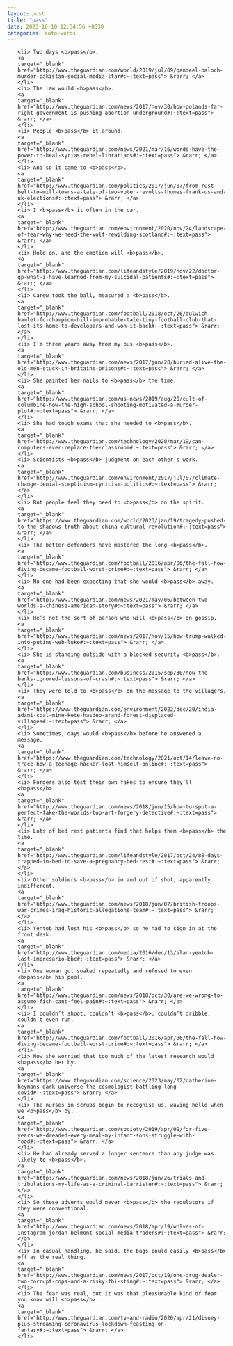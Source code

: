 ```yaml
---
layout: post
title: "pass"
date: 2023-10-10 12:34:56 +0530
categories: auto-words
---
```

<ol>

    <li> Two days <b>pass</b>.
    <a 
    target="_blank" 
    href="http://www.theguardian.com/world/2019/jul/09/qandeel-baloch-murder-pakistan-social-media-star#:~:text=pass"> &rarr; </a>
    </li>
    <li> The law would <b>pass</b>.
    <a 
    target="_blank" 
    href="http://www.theguardian.com/news/2017/nov/30/how-polands-far-right-government-is-pushing-abortion-underground#:~:text=pass"> &rarr; </a>
    </li>
    <li> People <b>pass</b> it around.
    <a 
    target="_blank" 
    href="http://www.theguardian.com/news/2021/mar/16/words-have-the-power-to-heal-syrias-rebel-librarians#:~:text=pass"> &rarr; </a>
    </li>
    <li> And so it came to <b>pass</b>.
    <a 
    target="_blank" 
    href="http://www.theguardian.com/politics/2017/jun/07/from-rust-belt-to-mill-towns-a-tale-of-two-voter-revolts-thomas-frank-us-and-uk-elections#:~:text=pass"> &rarr; </a>
    </li>
    <li> I <b>pass</b> it often in the car.
    <a 
    target="_blank" 
    href="http://www.theguardian.com/environment/2020/nov/24/landscape-of-fear-why-we-need-the-wolf-rewilding-scotland#:~:text=pass"> &rarr; </a>
    </li>
    <li> Hold on, and the emotion will <b>pass</b>.
    <a 
    target="_blank" 
    href="http://www.theguardian.com/lifeandstyle/2019/nov/22/doctor-gp-what-i-have-learned-from-my-suicidal-patients#:~:text=pass"> &rarr; </a>
    </li>
    <li> Carew took the ball, measured a <b>pass</b>.
    <a 
    target="_blank" 
    href="http://www.theguardian.com/football/2018/oct/26/dulwich-hamlet-fc-champion-hill-improbable-tale-tiny-football-club-that-lost-its-home-to-developers-and-won-it-back#:~:text=pass"> &rarr; </a>
    </li>
    <li> I’m three years away from my bus <b>pass</b>.
    <a 
    target="_blank" 
    href="http://www.theguardian.com/news/2017/jun/20/buried-alive-the-old-men-stuck-in-britains-prisons#:~:text=pass"> &rarr; </a>
    </li>
    <li> She painted her nails to <b>pass</b> the time.
    <a 
    target="_blank" 
    href="http://www.theguardian.com/us-news/2019/aug/20/cult-of-columbine-how-the-high-school-shooting-motivated-a-murder-plot#:~:text=pass"> &rarr; </a>
    </li>
    <li> She had tough exams that she needed to <b>pass</b>.
    <a 
    target="_blank" 
    href="http://www.theguardian.com/technology/2020/mar/19/can-computers-ever-replace-the-classroom#:~:text=pass"> &rarr; </a>
    </li>
    <li> Scientists <b>pass</b> judgment on each other’s work.
    <a 
    target="_blank" 
    href="http://www.theguardian.com/environment/2017/jul/07/climate-change-denial-scepticism-cynicism-politics#:~:text=pass"> &rarr; </a>
    </li>
    <li> But people feel they need to <b>pass</b> on the spirit.
    <a 
    target="_blank" 
    href="https://www.theguardian.com/world/2023/jan/19/tragedy-pushed-to-the-shadows-truth-about-china-cultural-revolution#:~:text=pass"> &rarr; </a>
    </li>
    <li> The better defenders have mastered the long <b>pass</b>.
    <a 
    target="_blank" 
    href="http://www.theguardian.com/football/2016/apr/06/the-fall-how-diving-became-football-worst-crime#:~:text=pass"> &rarr; </a>
    </li>
    <li> No one had been expecting that she would <b>pass</b> away.
    <a 
    target="_blank" 
    href="http://www.theguardian.com/news/2021/may/06/between-two-worlds-a-chinese-american-story#:~:text=pass"> &rarr; </a>
    </li>
    <li> He’s not the sort of person who will <b>pass</b> on gossip.
    <a 
    target="_blank" 
    href="http://www.theguardian.com/news/2017/nov/15/how-trump-walked-into-putins-web-luke#:~:text=pass"> &rarr; </a>
    </li>
    <li> She is standing outside with a blocked security <b>pass</b>.
    <a 
    target="_blank" 
    href="http://www.theguardian.com/business/2015/sep/30/how-the-banks-ignored-lessons-of-crash#:~:text=pass"> &rarr; </a>
    </li>
    <li> They were told to <b>pass</b> on the message to the villagers.
    <a 
    target="_blank" 
    href="https://www.theguardian.com/environment/2022/dec/20/india-adani-coal-mine-kete-hasdeo-arand-forest-displaced-villages#:~:text=pass"> &rarr; </a>
    </li>
    <li> Sometimes, days would <b>pass</b> before he answered a message.
    <a 
    target="_blank" 
    href="https://www.theguardian.com/technology/2021/oct/14/leave-no-trace-how-a-teenage-hacker-lost-himself-online#:~:text=pass"> &rarr; </a>
    </li>
    <li> Forgers also test their own fakes to ensure they’ll <b>pass</b>.
    <a 
    target="_blank" 
    href="http://www.theguardian.com/news/2018/jun/15/how-to-spot-a-perfect-fake-the-worlds-top-art-forgery-detective#:~:text=pass"> &rarr; </a>
    </li>
    <li> Lots of bed rest patients find that helps them <b>pass</b> the time.
    <a 
    target="_blank" 
    href="http://www.theguardian.com/lifeandstyle/2017/oct/24/88-days-trapped-in-bed-to-save-a-pregnancy-bed-rest#:~:text=pass"> &rarr; </a>
    </li>
    <li> Other soldiers <b>pass</b> in and out of shot, apparently indifferent.
    <a 
    target="_blank" 
    href="http://www.theguardian.com/news/2018/jun/07/british-troops-war-crimes-iraq-historic-allegations-team#:~:text=pass"> &rarr; </a>
    </li>
    <li> Yentob had lost his <b>pass</b> so he had to sign in at the front desk.
    <a 
    target="_blank" 
    href="http://www.theguardian.com/media/2016/dec/13/alan-yentob-last-impresario-bbc#:~:text=pass"> &rarr; </a>
    </li>
    <li> One woman got soaked repeatedly and refused to even <b>pass</b> his pool.
    <a 
    target="_blank" 
    href="http://www.theguardian.com/news/2018/oct/30/are-we-wrong-to-assume-fish-cant-feel-pain#:~:text=pass"> &rarr; </a>
    </li>
    <li> I couldn’t shoot, couldn’t <b>pass</b>, couldn’t dribble, couldn’t even run.
    <a 
    target="_blank" 
    href="http://www.theguardian.com/football/2016/apr/06/the-fall-how-diving-became-football-worst-crime#:~:text=pass"> &rarr; </a>
    </li>
    <li> Now she worried that too much of the latest research would <b>pass</b> her by.
    <a 
    target="_blank" 
    href="https://www.theguardian.com/science/2023/may/02/catherine-heymans-dark-universe-the-cosmologist-battling-long-covid#:~:text=pass"> &rarr; </a>
    </li>
    <li> The nurses in scrubs begin to recognise us, waving hello when we <b>pass</b> by.
    <a 
    target="_blank" 
    href="http://www.theguardian.com/society/2019/apr/09/for-five-years-we-dreaded-every-meal-my-infant-sons-struggle-with-food#:~:text=pass"> &rarr; </a>
    </li>
    <li> He had already served a longer sentence than any judge was likely to <b>pass</b>.
    <a 
    target="_blank" 
    href="http://www.theguardian.com/news/2018/jun/26/trials-and-tribulations-my-life-as-a-criminal-barrister#:~:text=pass"> &rarr; </a>
    </li>
    <li> So these adverts would never <b>pass</b> the regulators if they were conventional.
    <a 
    target="_blank" 
    href="http://www.theguardian.com/news/2018/apr/19/wolves-of-instagram-jordan-belmont-social-media-traders#:~:text=pass"> &rarr; </a>
    </li>
    <li> In casual handling, he said, the bags could easily <b>pass</b> off as the real thing.
    <a 
    target="_blank" 
    href="http://www.theguardian.com/news/2017/oct/19/one-drug-dealer-two-corrupt-cops-and-a-risky-fbi-sting#:~:text=pass"> &rarr; </a>
    </li>
    <li> The fear was real, but it was that pleasurable kind of fear you know will <b>pass</b>.
    <a 
    target="_blank" 
    href="http://www.theguardian.com/tv-and-radio/2020/apr/21/disney-plus-streaming-coronavirus-lockdown-feasting-on-fantasy#:~:text=pass"> &rarr; </a>
    </li>
